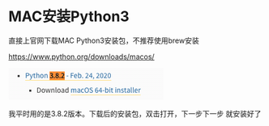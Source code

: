# MAC安装Python3



直接上官网下载MAC	Python3安装包，不推荐使用brew安装

https://www.python.org/downloads/macos/

![image-20220703195200634](https://raw.githubusercontent.com/yinzhipeng123/Picture_Bed/main/202207031952710.png)

我平时用的是3.8.2版本。下载后的安装包，双击打开，下一步下一步 就安装好了

